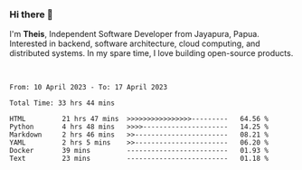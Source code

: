 ### Hi there 👋

I'm <b>Theis</b>, Independent Software Developer from Jayapura, Papua. Interested in backend, software architecture, cloud computing, and distributed systems. In my spare time, I love building open-source products.

<br>

 
 <!--START_SECTION:waka-->

```text
From: 10 April 2023 - To: 17 April 2023

Total Time: 33 hrs 44 mins

HTML         21 hrs 47 mins  >>>>>>>>>>>>>>>>---------   64.56 %
Python       4 hrs 48 mins   >>>>---------------------   14.25 %
Markdown     2 hrs 46 mins   >>-----------------------   08.21 %
YAML         2 hrs 5 mins    >>-----------------------   06.20 %
Docker       39 mins         -------------------------   01.93 %
Text         23 mins         -------------------------   01.18 %
```

<!--END_SECTION:waka-->

